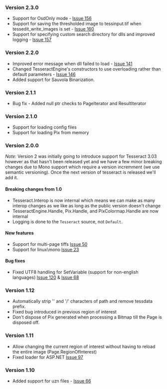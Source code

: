 ﻿### Version 2.3.0

* Support for OsdOnly mode - [Issue 156](https://github.com/charlesw/tesseract/issues/156)
* Support for saving the thresholded image to tessinput.tif when tessedit_write_images is set  - [Issue 160](https://github.com/charlesw/tesseract/issues/160)
* Support for specifying custom search directory for dlls and improved logging - [Issue 157](https://github.com/charlesw/tesseract/issues/157)

### Version 2.2.0

* Improved error message when dll failed to load - [Issue 141](https://github.com/charlesw/tesseract/issues/141)
* Changed TesseractEngine's constructors to use overloading rather than default parameters - [Issue 146](https://github.com/charlesw/tesseract/issues/146)
* Added support for Sauvola Binarization.

### Version 2.1.1

* Bug fix - Added null ptr checks to PageIterator and ResultIterator

### Version 2.1.0

* Support for loading config files
* Support for loading Pix from memory

### Version 2.0.0

*Note:* Version 2 was initially going to introduce support for Tesseract 3.03 however as that hasn't been released yet and we have a few minor breaking changes
due to Mono support which require a version incremment (we use semantic versioning). Once the next version of tesseract is released we'll add it.

#### Breaking changes from 1.0

* Tesseract.Interop is now internal which means we can make as many interop changes as we like as long as the public version doesn't change
* TesseractEngine.Handle, Pix.Handle, and PixColormap.Handle are now internal
* Logging is done to the ``Tesseract`` source, not ``Default``.

#### New features

* Support for multi-page tiffs [Issue 50](https://github.com/charlesw/tesseract/issues/50)
* Support for linux\mono [Issue 23](https://github.com/charlesw/tesseract/issues/23)

#### Bug fixes

* Fixed UTF8 handling for SetVariable (support for non-english languages) [Issue 120](https://github.com/charlesw/tesseract/issues/120) & [Issue 68](https://github.com/charlesw/tesseract/issues/68)

### Version 1.12

* Automatically strip '\' and '/' characters of path and remove tessdata prefix.
* Fixed bug introduced in previous region of interest
* Don't dispose of Pix generated when processing a Bitmap till the Page is disposed off.

### Version 1.11

* Allow changing the current region of interest without having to reload the entire image (Page.RegionOfInterest)
* Fixed loader for ASP.NET [Issue 97](https://github.com/charlesw/tesseract/issues/97)


### Version 1.10

* Added support for uzn files - [Issue 66](https://github.com/charlesw/tesseract/issues/66)

